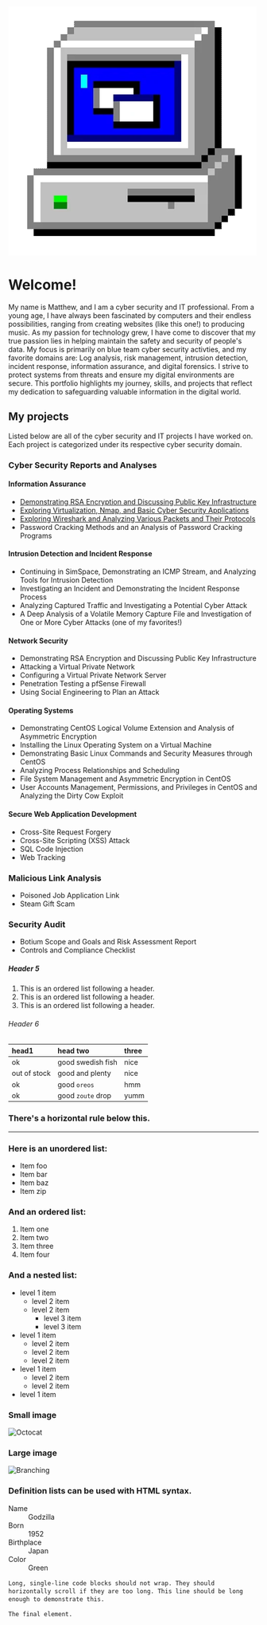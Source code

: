 
![computer](assets/computer.webp)

# Welcome!

My name is Matthew, and I am a cyber security and IT professional. From a young age, I have always been fascinated by computers and their endless possibilities, ranging from creating websites (like this one!) to producing music. As my passion for technology grew, I have come to discover that my true passion lies in helping maintain the safety and security of people's data. My focus is primarily on blue team cyber security activties, and my favorite domains are: Log analysis, risk management, intrusion detection, incident response, information assurance, and digital forensics. I strive to protect systems from threats and ensure my digital environments are secure. This portfolio highlights my journey, skills, and projects that reflect my dedication to safeguarding valuable information in the digital world.

## My projects
Listed below are all of the cyber security and IT projects I have worked on. Each project is categorized under its respective cyber security domain.


### Cyber Security Reports and Analyses

#### Information Assurance
  - [Demonstrating RSA Encryption and Discussing Public Key Infrastructure](https://mattb-sec.github.io/RSAandPKI/)
  - [Exploring Virtualization, Nmap, and Basic Cyber Security Applications](https://mattb-sec.github.io/Virtualization-Nmap-CSecApps/)
  - [Exploring Wireshark and Analyzing Various Packets and Their Protocols](https://mattb-sec.github.io/Wireshark/)
  - Password Cracking Methods and an Analysis of Password Cracking Programs

#### Intrusion Detection and Incident Response
  - Continuing in SimSpace, Demonstrating an ICMP Stream, and Analyzing Tools for Intrusion Detection
  - Investigating an Incident and Demonstrating the Incident Response Process
  - Analyzing Captured Traffic and Investigating a Potential Cyber Attack
  - A Deep Analysis of a Volatile Memory Capture File and Investigation of One or More Cyber Attacks (one of my favorites!)

#### Network Security
  - Demonstrating RSA Encryption and Discussing Public Key Infrastructure
  - Attacking a Virtual Private Network
  - Configuring a Virtual Private Network Server
  - Penetration Testing a pfSense Firewall
  - Using Social Engineering to Plan an Attack

#### Operating Systems
  - Demonstrating CentOS Logical Volume Extension and Analysis of Asymmetric Encryption
  - Installing the Linux Operating System on a Virtual Machine
  - Demonstrating Basic Linux Commands and Security Measures through CentOS
  - Analyzing Process Relationships and Scheduling
  - File System Management and Asymmetric Encryption in CentOS
  - User Accounts Management, Permissions, and Privileges in CentOS and Analyzing the Dirty Cow Exploit

#### Secure Web Application Development
  - Cross-Site Request Forgery
  - Cross-Site Scripting (XSS) Attack
  - SQL Code Injection
  - Web Tracking

### Malicious Link Analysis
  - Poisoned Job Application Link
  - Steam Gift Scam

### Security Audit
  - Botium Scope and Goals and Risk Assessment Report
  - Controls and Compliance Checklist

##### Header 5

1.  This is an ordered list following a header.
2.  This is an ordered list following a header.
3.  This is an ordered list following a header.

###### Header 6

| head1        | head two          | three |
|:-------------|:------------------|:------|
| ok           | good swedish fish | nice  |
| out of stock | good and plenty   | nice  |
| ok           | good `oreos`      | hmm   |
| ok           | good `zoute` drop | yumm  |

### There's a horizontal rule below this.

* * *

### Here is an unordered list:

*   Item foo
*   Item bar
*   Item baz
*   Item zip

### And an ordered list:

1.  Item one
1.  Item two
1.  Item three
1.  Item four

### And a nested list:

- level 1 item
  - level 2 item
  - level 2 item
    - level 3 item
    - level 3 item
- level 1 item
  - level 2 item
  - level 2 item
  - level 2 item
- level 1 item
  - level 2 item
  - level 2 item
- level 1 item

### Small image

![Octocat](https://github.githubassets.com/images/icons/emoji/octocat.png)

### Large image

![Branching](https://guides.github.com/activities/hello-world/branching.png)


### Definition lists can be used with HTML syntax.

<dl>
<dt>Name</dt>
<dd>Godzilla</dd>
<dt>Born</dt>
<dd>1952</dd>
<dt>Birthplace</dt>
<dd>Japan</dd>
<dt>Color</dt>
<dd>Green</dd>
</dl>

```
Long, single-line code blocks should not wrap. They should horizontally scroll if they are too long. This line should be long enough to demonstrate this.
```

```
The final element.
```

